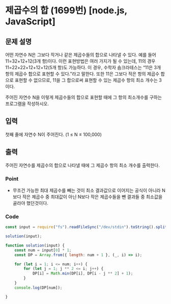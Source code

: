
# 제곱수의 합 (1699번) [node.js, JavaScript] 

## 문제 설명
어떤 자연수 N은 그보다 작거나 같은 제곱수들의 합으로 나타낼 수 있다. 예를 들어 11=32+12+12(3개 항)이다. 이런 표현방법은 여러 가지가 될 수 있는데, 11의 경우 11=22+22+12+12+12(5개 항)도 가능하다. 이 경우, 수학자 숌크라테스는 “11은 3개 항의 제곱수 합으로 표현할 수 있다.”라고 말한다. 또한 11은 그보다 적은 항의 제곱수 합으로 표현할 수 없으므로, 11을 그 합으로써 표현할 수 있는 제곱수 항의 최소 개수는 3이다.

주어진 자연수 N을 이렇게 제곱수들의 합으로 표현할 때에 그 항의 최소개수를 구하는 프로그램을 작성하시오.              

## 입력
첫째 줄에 자연수 N이 주어진다. (1 ≤ N ≤ 100,000)

## 출력
주어진 자연수를 제곱수의 합으로 나타낼 때에 그 제곱수 항의 최소 개수를 출력한다.

### Point 
- 무조건 가능한 최대 제곱수를 빼는 것이 최소 결과값으로 이어지는 공식이 아니라 N보다 작은 제곱수 중 최대값이 아닌 N보다 작은 제곱수들을 뺀 결과들 중 최소값을 골라야 했던것이다.

### Code
```js
const input = require("fs").readFileSync("/dev/stdin").toString().split("\n"); 

solution(input);

function solution(input) {
    const num = input[0] * 1;
    const DP = Array.from({ length: num + 1 }, (_, i) => i);

    for (let i = 1; i <= num; i++) {
        for (let j = 1; j ** 2 <= i; j++) {
            DP[i] = Math.min(DP[i], DP[i - j ** 2] + 1);
        }
    }
    console.log(DP[num]);

}
```